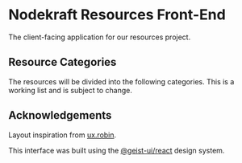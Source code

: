 # Nodekraft Resources Front-End

The client-facing application for our resources project. 

## Resource Categories
The resources will be divided into the following categories. This is a working list and is subject to change.


## Acknowledgements

Layout inspiration from [ux.robin](https://freebiefriday.com/).

This interface was built using the [@geist-ui/react](https://react.geist-ui.dev/en-us/guide/introduction) design system.


